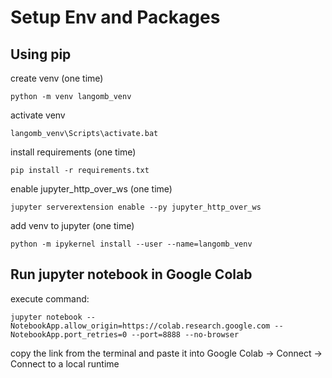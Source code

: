 # Setup Env and Packages

## Using pip

create venv (one time)

```console
python -m venv langomb_venv
```

activate venv

```console
langomb_venv\Scripts\activate.bat
```

install requirements (one time)

```console
pip install -r requirements.txt
```

enable jupyter_http_over_ws (one time)

```console
jupyter serverextension enable --py jupyter_http_over_ws
```

add venv to jupyter (one time)

```console
python -m ipykernel install --user --name=langomb_venv
```

## Run jupyter notebook in Google Colab

execute command:

```console
jupyter notebook --NotebookApp.allow_origin=https://colab.research.google.com --NotebookApp.port_retries=0 --port=8888 --no-browser
```

copy the link from the terminal and paste it into Google Colab -> Connect -> Connect to a local runtime
